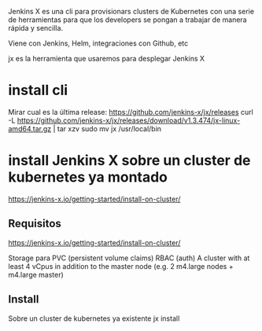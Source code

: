 Jenkins X es una cli para provisionars clusters de Kubernetes con una serie de herramientas para que los developers se pongan a trabajar de manera rápida y sencilla.

Viene con Jenkins, Helm, integraciones con Github, etc

jx es la herramienta que usaremos para desplegar Jenkins X

# install cli
Mirar cual es la última release: https://github.com/jenkins-x/jx/releases
curl -L https://github.com/jenkins-x/jx/releases/download/v1.3.474/jx-linux-amd64.tar.gz | tar xzv
sudo mv jx /usr/local/bin


# install Jenkins X sobre un cluster de kubernetes ya montado
https://jenkins-x.io/getting-started/install-on-cluster/

## Requisitos
https://jenkins-x.io/getting-started/install-on-cluster/

Storage para PVC (persistent volume claims)
RBAC (auth)
A cluster with at least 4 vCpus in addition to the master node (e.g. 2 m4.large nodes + m4.large master)


## Install
Sobre un cluster de kubernetes ya existente
jx install
